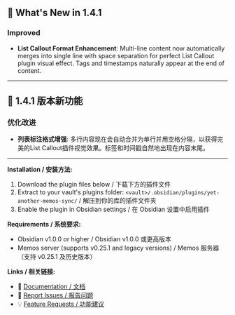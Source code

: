 ## 🎉 What's New in 1.4.1

### Improved

- **List Callout Format Enhancement**: Multi-line content now automatically merges into single line with space separation for perfect List Callout plugin visual effect. Tags and timestamps naturally appear at the end of content.

---

## 🎉 1.4.1 版本新功能

### 优化改进

- **列表标注格式增强**: 多行内容现在会自动合并为单行并用空格分隔，以获得完美的List Callout插件视觉效果。标签和时间戳自然地出现在内容末尾。

---

**Installation / 安装方法:**
1. Download the plugin files below / 下载下方的插件文件
2. Extract to your vault's plugins folder: `<vault>/.obsidian/plugins/yet-another-memos-sync/` / 解压到你的库的插件文件夹
3. Enable the plugin in Obsidian settings / 在 Obsidian 设置中启用插件

**Requirements / 系统要求:**
- Obsidian v1.0.0 or higher / Obsidian v1.0.0 或更高版本
- Memos server (supports v0.25.1 and legacy versions) / Memos 服务器（支持 v0.25.1 及历史版本）

**Links / 相关链接:**
- 📖 [Documentation / 文档](https://github.com/exusiaiwei/yet-another-memos-sync#readme)
- 🐛 [Report Issues / 报告问题](https://github.com/exusiaiwei/yet-another-memos-sync/issues)
- 💡 [Feature Requests / 功能建议](https://github.com/exusiaiwei/yet-another-memos-sync/discussions)